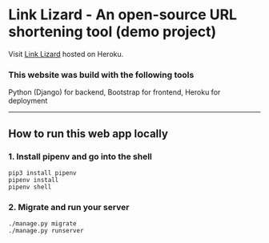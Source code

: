 # Link Lizard - An open-source URL shortening tool (demo project)

Visit [Link Lizard](https://lzrd.herokuapp.com/) hosted on Heroku.

### This website was build with the following tools

Python (Django) for backend, Bootstrap for frontend, Heroku for deployment

---

## How to run this web app locally

### 1. Install pipenv and go into the shell

```
pip3 install pipenv
pipenv install
pipenv shell
```

### 2. Migrate and run your server

```
./manage.py migrate
./manage.py runserver
```
